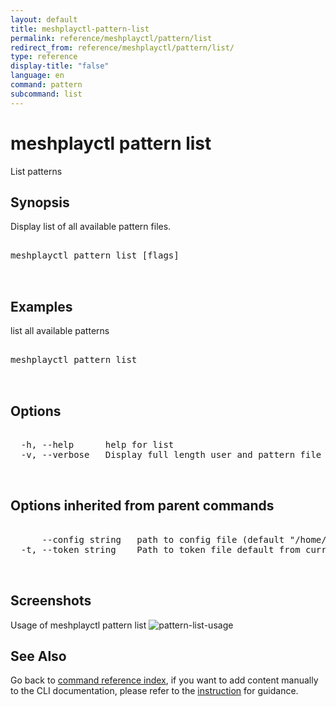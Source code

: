 ```yaml
---
layout: default
title: meshplayctl-pattern-list
permalink: reference/meshplayctl/pattern/list
redirect_from: reference/meshplayctl/pattern/list/
type: reference
display-title: "false"
language: en
command: pattern
subcommand: list
---
```


# meshplayctl pattern list

List patterns

## Synopsis

Display list of all available pattern files.
<pre class='codeblock-pre'>
<div class='codeblock'>
meshplayctl pattern list [flags]

</div>
</pre> 

## Examples

list all available patterns
<pre class='codeblock-pre'>
<div class='codeblock'>
meshplayctl pattern list

</div>
</pre> 

## Options

<pre class='codeblock-pre'>
<div class='codeblock'>
  -h, --help      help for list
  -v, --verbose   Display full length user and pattern file identifiers

</div>
</pre>

## Options inherited from parent commands

<pre class='codeblock-pre'>
<div class='codeblock'>
      --config string   path to config file (default "/home/runner/.meshplay/config.yaml")
  -t, --token string    Path to token file default from current context

</div>
</pre>

## Screenshots

Usage of meshplayctl pattern list
![pattern-list-usage](/assets/img/meshplayctl/patternList.png)

## See Also

Go back to [command reference index](/reference/meshplayctl/), if you want to add content manually to the CLI documentation, please refer to the [instruction](/project/contributing/contributing-cli#preserving-manually-added-documentation) for guidance.
